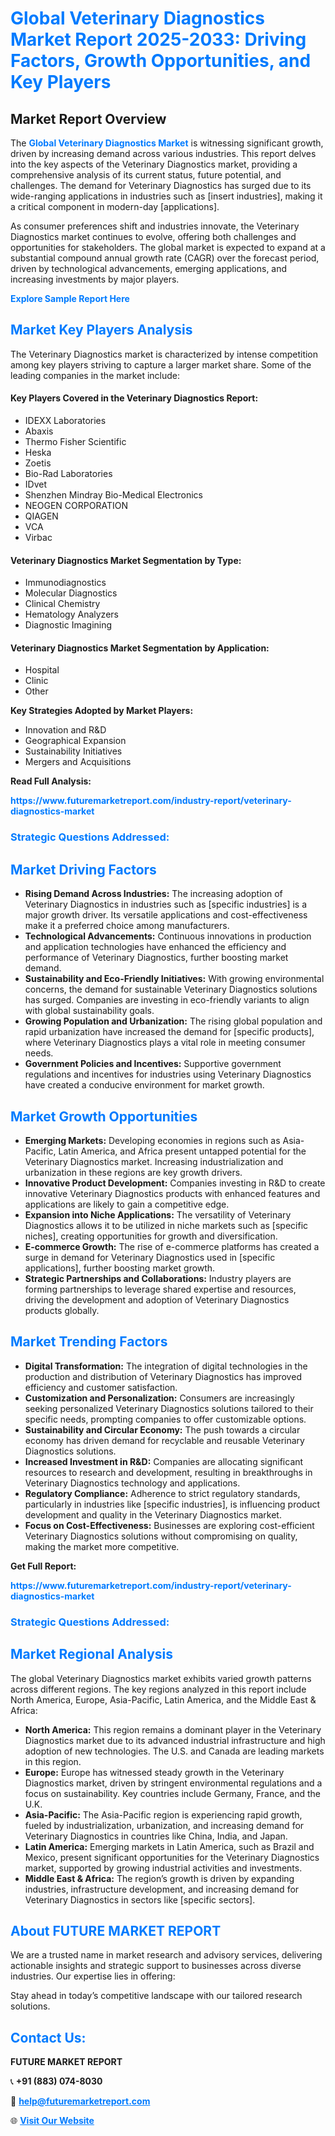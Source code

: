 <h1 style="color: #007BFF;">Global Veterinary Diagnostics Market Report 2025-2033: Driving Factors, Growth Opportunities, and Key Players</h1>

<section id="overview">
<h2>Market Report Overview</h2>
<p>The <a href="https://www.futuremarketreport.com/industry-report/veterinary-diagnostics-market" style="color: #007BFF; text-decoration: none;"><strong>Global Veterinary Diagnostics Market</strong></a> is witnessing significant growth, driven by increasing demand across various industries. This report delves into the key aspects of the Veterinary Diagnostics market, providing a comprehensive analysis of its current status, future potential, and challenges. The demand for Veterinary Diagnostics has surged due to its wide-ranging applications in industries such as [insert industries], making it a critical component in modern-day [applications].</p>
<p>As consumer preferences shift and industries innovate, the Veterinary Diagnostics market continues to evolve, offering both challenges and opportunities for stakeholders. The global market is expected to expand at a substantial compound annual growth rate (CAGR) over the forecast period, driven by technological advancements, emerging applications, and increasing investments by major players.</p>
</section>

<section id="overview">
<p><a href="https://www.futuremarketreport.com/request-sample/reportId=89892" style="color: #007BFF; text-decoration: none;"><strong>Explore Sample Report Here</strong></a></p>
</section>

<section id="key-players">
<h2 style="color: #007BFF;">Market Key Players Analysis</h2>
<p>The Veterinary Diagnostics market is characterized by intense competition among key players striving to capture a larger market share. Some of the leading companies in the market include:</p>
<h4>Key Players Covered in the Veterinary Diagnostics Report:</h4>
<ul><li>IDEXX Laboratories</li><li>Abaxis</li><li>Thermo Fisher Scientific</li><li>Heska</li><li>Zoetis</li><li>Bio-Rad Laboratories</li><li>IDvet</li><li>Shenzhen Mindray Bio-Medical Electronics</li><li>NEOGEN CORPORATION</li><li>QIAGEN</li><li>VCA</li><li>Virbac</li></ul>
<h4>Veterinary Diagnostics Market Segmentation by Type:</h4>
<ul><li>Immunodiagnostics</li><li>Molecular Diagnostics</li><li>Clinical Chemistry</li><li>Hematology Analyzers</li><li>Diagnostic Imagining</li></ul>

<h4>Veterinary Diagnostics Market Segmentation by Application:</h4>
<ul><li>Hospital</li><li>Clinic</li><li>Other</li></ul>
<p><strong>Key Strategies Adopted by Market Players:</strong></p>
<ul>
<li>Innovation and R&D</li>
<li>Geographical Expansion</li>
<li>Sustainability Initiatives</li>
<li>Mergers and Acquisitions</li>
</ul>
</section>

<section>
<p><strong>Read Full Analysis: </strong></p><a href="https://www.futuremarketreport.com/industry-report/veterinary-diagnostics-market" style="color: #007BFF; text-decoration: none;"><strong>https://www.futuremarketreport.com/industry-report/veterinary-diagnostics-market</strong></a>
<h3 style="color: #007BFF;">Strategic Questions Addressed:</h3>
</section>

<section id="driving-factors">
<h2 style="color: #007BFF;">Market Driving Factors</h2>
<ul>
<li><strong>Rising Demand Across Industries:</strong> The increasing adoption of Veterinary Diagnostics in industries such as [specific industries] is a major growth driver. Its versatile applications and cost-effectiveness make it a preferred choice among manufacturers.</li>
<li><strong>Technological Advancements:</strong> Continuous innovations in production and application technologies have enhanced the efficiency and performance of Veterinary Diagnostics, further boosting market demand.</li>
<li><strong>Sustainability and Eco-Friendly Initiatives:</strong> With growing environmental concerns, the demand for sustainable Veterinary Diagnostics solutions has surged. Companies are investing in eco-friendly variants to align with global sustainability goals.</li>
<li><strong>Growing Population and Urbanization:</strong> The rising global population and rapid urbanization have increased the demand for [specific products], where Veterinary Diagnostics plays a vital role in meeting consumer needs.</li>
<li><strong>Government Policies and Incentives:</strong> Supportive government regulations and incentives for industries using Veterinary Diagnostics have created a conducive environment for market growth.</li>
</ul>
</section>

<section id="growth-opportunities">
<h2 style="color: #007BFF;">Market Growth Opportunities</h2>
<ul>
<li><strong>Emerging Markets:</strong> Developing economies in regions such as Asia-Pacific, Latin America, and Africa present untapped potential for the Veterinary Diagnostics market. Increasing industrialization and urbanization in these regions are key growth drivers.</li>
<li><strong>Innovative Product Development:</strong> Companies investing in R&D to create innovative Veterinary Diagnostics products with enhanced features and applications are likely to gain a competitive edge.</li>
<li><strong>Expansion into Niche Applications:</strong> The versatility of Veterinary Diagnostics allows it to be utilized in niche markets such as [specific niches], creating opportunities for growth and diversification.</li>
<li><strong>E-commerce Growth:</strong> The rise of e-commerce platforms has created a surge in demand for Veterinary Diagnostics used in [specific applications], further boosting market growth.</li>
<li><strong>Strategic Partnerships and Collaborations:</strong> Industry players are forming partnerships to leverage shared expertise and resources, driving the development and adoption of Veterinary Diagnostics products globally.</li>
</ul>
</section>

<section id="trending-factors">
<h2 style="color: #007BFF;">Market Trending Factors</h2>
<ul>
<li><strong>Digital Transformation:</strong> The integration of digital technologies in the production and distribution of Veterinary Diagnostics has improved efficiency and customer satisfaction.</li>
<li><strong>Customization and Personalization:</strong> Consumers are increasingly seeking personalized Veterinary Diagnostics solutions tailored to their specific needs, prompting companies to offer customizable options.</li>
<li><strong>Sustainability and Circular Economy:</strong> The push towards a circular economy has driven demand for recyclable and reusable Veterinary Diagnostics solutions.</li>
<li><strong>Increased Investment in R&D:</strong> Companies are allocating significant resources to research and development, resulting in breakthroughs in Veterinary Diagnostics technology and applications.</li>
<li><strong>Regulatory Compliance:</strong> Adherence to strict regulatory standards, particularly in industries like [specific industries], is influencing product development and quality in the Veterinary Diagnostics market.</li>
<li><strong>Focus on Cost-Effectiveness:</strong> Businesses are exploring cost-efficient Veterinary Diagnostics solutions without compromising on quality, making the market more competitive.</li>
</ul>
</section>

<section>
<p><strong>Get Full Report: </strong></p><a href="https://www.futuremarketreport.com/industry-report/veterinary-diagnostics-market" style="color: #007BFF; text-decoration: none;"><strong>https://www.futuremarketreport.com/industry-report/veterinary-diagnostics-market</strong></a>
<h3 style="color: #007BFF;">Strategic Questions Addressed:</h3>
</section>


<section id="regional-analysis">
<h2 style="color: #007BFF;">Market Regional Analysis</h2>
<p>The global Veterinary Diagnostics market exhibits varied growth patterns across different regions. The key regions analyzed in this report include North America, Europe, Asia-Pacific, Latin America, and the Middle East & Africa:</p>
<ul>
<li><strong>North America:</strong> This region remains a dominant player in the Veterinary Diagnostics market due to its advanced industrial infrastructure and high adoption of new technologies. The U.S. and Canada are leading markets in this region.</li>
<li><strong>Europe:</strong> Europe has witnessed steady growth in the Veterinary Diagnostics market, driven by stringent environmental regulations and a focus on sustainability. Key countries include Germany, France, and the U.K.</li>
<li><strong>Asia-Pacific:</strong> The Asia-Pacific region is experiencing rapid growth, fueled by industrialization, urbanization, and increasing demand for Veterinary Diagnostics in countries like China, India, and Japan.</li>
<li><strong>Latin America:</strong> Emerging markets in Latin America, such as Brazil and Mexico, present significant opportunities for the Veterinary Diagnostics market, supported by growing industrial activities and investments.</li>
<li><strong>Middle East & Africa:</strong> The region’s growth is driven by expanding industries, infrastructure development, and increasing demand for Veterinary Diagnostics in sectors like [specific sectors].</li>
</ul>
</section>

<footer>
<h2 style="color: #007BFF;">About FUTURE MARKET REPORT</h2>
<p>We are a trusted name in market research and advisory services, delivering actionable insights and strategic support to businesses across diverse industries. Our expertise lies in offering:</p>

<p>Stay ahead in today’s competitive landscape with our tailored research solutions.</p>

<h2 style="color: #007BFF;">Contact Us:</h2>
<p><strong>FUTURE MARKET REPORT</strong></p>
<p>📞 <strong>+91 (883) 074-8030</strong></p>
<p>📧 <strong><a href="mailto:help@futuremarketreport.com" style="color: #007BFF;">help@futuremarketreport.com</a></strong></p>
<p>🌐 <strong><a href="https://www.futuremarketreport.com/" style="color: #007BFF;">Visit Our Website</a></strong></p>
</footer>